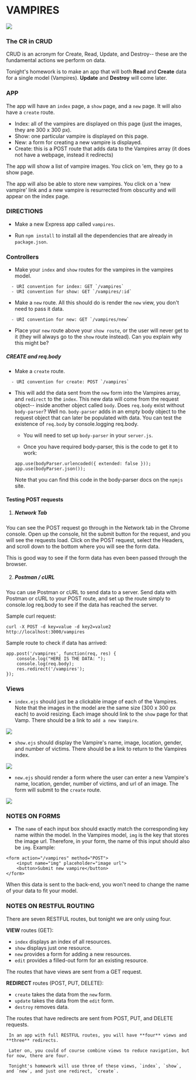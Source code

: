# VAMPIRES

![](http://newscenter.sdsu.edu/sdsu_newscenter/images/stories/Bela_Lugosi.jpg)


### The CR in CRUD

CRUD is an acronym for Create, Read, Update, and Destroy-- these are the fundamental actions we perform on data. 

Tonight's homework is to make an app that will both **Read** and **Create** data for a single model (Vampires). **Update** and **Destroy** will come later.


### APP
The app will have an `index` page, a `show` page, and a `new` page. It will also have a `create` route.

- Index: all of the vampires are displayed on this page (just the images, they are 300 x 300 px).
- Show: one particular vampire is displayed on this page.
- New: a form for creating a new vampire is displayed.
- Create: this is a POST route that adds data to the Vampires array (it does not have a webpage, instead it redirects)

The app will show a list of vampire images. You click on 'em, they go to a show page.

The app will also be able to store new vampires. You click on a 'new vampire' link and a new vampire is resurrected from obscurity and will appear on the index page.

### DIRECTIONS

- Make a new Express app called `vampires`.

- Run `npm install` to install all the dependencies that are already in `package.json`.

### Controllers
- Make your `index` and `show` routes for the vampires in the vampires model.

```
  - URI convention for index: GET `/vampires`
  - URI convention for show: GET `/vampires/:id`
```

- Make a `new` route. All this should do is render the `new` view, you don't need to pass it data.

```
  - URI convention for new: GET `/vampires/new`
```

  - Place your `new` route above your `show route`, or the user will never get to it (they will always go to the `show` route instead). Can you explain why this might be?
  
##### CREATE and req.body
  
- Make a `create` route. 

```
  - URI convention for create: POST `/vampires`  
```

- This will add the data sent from the `new` form into the Vampires array, and `redirect` to the `index`. This new data will come from the request object-- inside another object called `body`. Does `req.body` exist without `body-parser`? Well no. `body-parser` adds in an empty body object to the request object that can later be populated with data. You can test the existence of `req.body` by console.logging req.body. 
	- You will need to set up `body-parser` in your `server.js`.

	- Once you have required body-parser, this is the code to get it to work:

	```
	app.use(bodyParser.urlencoded({ extended: false }));
	app.use(bodyParser.json());
	```
	
	Note that you can find this code in the body-parser docs on the `npmjs` site.
	
#### Testing POST requests
1. ##### Network Tab
You can see the POST request go through in the Network tab in the Chrome console. Open up the console, hit the submit button for the request, and you will see the requests load. Click on the POST request, select the Headers, and scroll down to the bottom where you will see the form data.

This is good way to see if the form data has even been passed through the browser.

2. ##### Postman / cURL
You can use Postman or cURL to send data to a server. Send data with Postman or cURL to your POST route, and set up the route simply to console.log req.body to see if the data has reached the server.

Sample curl request:

```
curl -X POST -d key=value -d key2=value2 http://localhost:3000/vampires
```

Sample route to check if data has arrived: 

```
app.post('/vampires', function(req, res) {
	console.log("HERE IS THE DATA: ");
	console.log(req.body);
	res.redirect('/vampires');
});
```
	

### Views

- `index.ejs` should just be a clickable image of each of the Vampires. Note that the images in the model are the same size (300 x 300 px each) to avoid resizing. Each image should link to the `show` page for that Vamp. There should be a link to `add a new Vampire`. 

![](http://i.imgur.com/cRXF3i4.png)

- `show.ejs` should display the Vampire's name, image, location, gender, and number of victims. There should be a link to return to the Vampires index.

![](http://i.imgur.com/t2nj1BC.png)


- `new.ejs` should render a form where the user can enter a new Vampire's name, location, gender, number of victims, and url of an image. The form will submit to the `create` route.

![](http://i.imgur.com/9AujkUi.png)



### NOTES ON FORMS

- The `name` of each input box should exactly match the corresponding key name within the model. In the Vampires model, `img` is the key that stores the image url. Therefore, in your form, the name of this input should also be `img`.
Example: 

```
<form action="/vampires" method="POST">
	<input name="img" placeholder="image url">
	<button>Submit new vampire</button>
</form>
```

When this data is sent to the back-end, you won't need to change the name of your data to fit your model.



### NOTES ON RESTFUL ROUTING

There are seven RESTFUL routes, but tonight we are only using four.

**VIEW** routes (GET):

 - `index` displays an index of all resources. 
 - `show` displays just one resource. 
 - `new` provides a form for adding a new resources. 
 - `edit` provides a filled-out form for an existing resource.

 The routes that have views are sent from a GET request.


 **REDIRECT** routes (POST, PUT, DELETE):

 - `create` takes the data from the `new` form. 
 - `update` takes the data from the `edit` form. 
 - `destroy` removes data. 

 The routes that have redirects are sent from POST, PUT, and DELETE requests.

```
 In an app with full RESTFUL routes, you will have **four** views and **three** redirects.

 Later on, you could of course combine views to reduce navigation, but for now, there are four.

 Tonight's homework will use three of these views, `index`, `show`, and `new`, and just one redirect, `create`.
```

